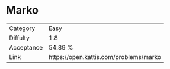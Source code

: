 # Marko

<table>
    <tr>
        <td>Category</td>
        <td>Easy</td>
    </tr>
    <tr>
        <td>Diffulty</td>
        <td>1.8</td>
    </tr>
    <tr>
        <td>Acceptance</td>
        <td>54.89 %</td>
    </tr>
    <tr>
        <td>Link</td>
        <td>https://open.kattis.com/problems/marko</td>
    </tr>
</table>